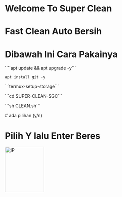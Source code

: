 # Welcome To Super Clean

# Fast Clean Auto Bersih

# Dibawah Ini Cara Pakainya

````apt update && apt upgrade -y```
</p>

```apt install git -y```
</P>
```termux-setup-storage```
</p>
```cd SUPER-CLEAN-SGC```
</p>
```sh CLEAN.sh```
</p>
# ada pilihan (y/n)

# Pilih Y lalu Enter Beres
<a  href="https://instagram.com/wes_kadung_rewel"><img  src="http://www.wieistmeineip.de/ip-address/" border="0" width="125"  height="145" alt="IP" /></a>

